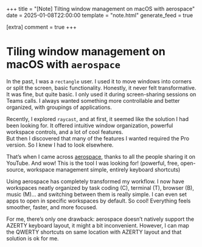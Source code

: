 +++
title = "[Note] Tilting window management on macOS with aerospace"
date = 2025-01-08T22:00:00
template = "note.html"
generate_feed = true

[extra]
comment = true
+++

# Tiling window management on macOS with `aerospace`

In the past, I was a `rectangle` user. I used it to move windows into corners or split the screen, basic functionality. Honestly, it never felt transformative. It was fine, but quite basic. I only used it during screen-sharing sessions on Teams calls. I always wanted something more controllable and better organized, with groupings of applications.

Recently, I explored `raycast`, and at first, it seemed like the solution I had been looking for. It offered intuitive window organization, powerful workspace controls, and a lot of cool features.  
But then I discovered that many of the features I wanted required the Pro version. So I knew I had to look elsewhere.

That’s when I came across [aerospace](https://github.com/nikitabobko/aerospace), thanks to all the people sharing it on YouTube. And wow! This is the tool I was looking for! (powerful, free, open-source, workspace management simple, entirely keyboard shortcuts)

Using aerospace has completely transformed my workflow. I now have workspaces neatly organized by task coding (C), terminal (T), browser (B), music (M)... and switching between them is really simple. I can even set apps to open in specific workspaces by default. So cool! Everything feels smoother, faster, and more focused.

For me, there’s only one drawback: aerospace doesn’t natively support the AZERTY keyboard layout, it might a bit inconvenient. However, I can map the QWERTY shortcuts on same location with AZERTY layout and that solution is ok for me.
